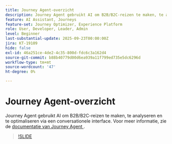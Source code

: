 ```yaml
---
title: Journey Agent-overzicht
description: Journey Agent gebruikt AI om B2B/B2C-reizen te maken, te analyseren en te optimaliseren via een conversationele interface.
feature: AI Assistant, Journeys
feature-set: Journey Optimizer, Experience Platform
role: User, Developer, Leader, Admin
level: Beginner
last-substantial-update: 2025-09-23T00:00:00Z
jira: KT-19109
hide: false
exl-id: 46a251ce-4de2-4c35-800d-fdc6c3a162d4
source-git-commit: b88b40779d00d6ea939a11f799ed735e5dc6296d
workflow-type: tm+mt
source-wordcount: '47'
ht-degree: 0%

---
```


# Journey Agent-overzicht

Journey Agent gebruikt AI om B2B/B2C-reizen te maken, te analyseren en te optimaliseren via een conversationele interface. Voor meer informatie, zie de [ documentatie van Journey Agent ](https://experienceleague.adobe.com/nl/docs/experience-cloud-ai/experience-cloud-ai/agents/ajo-agent-analyze).

>[!SLIDE](journey-agent-overview)
